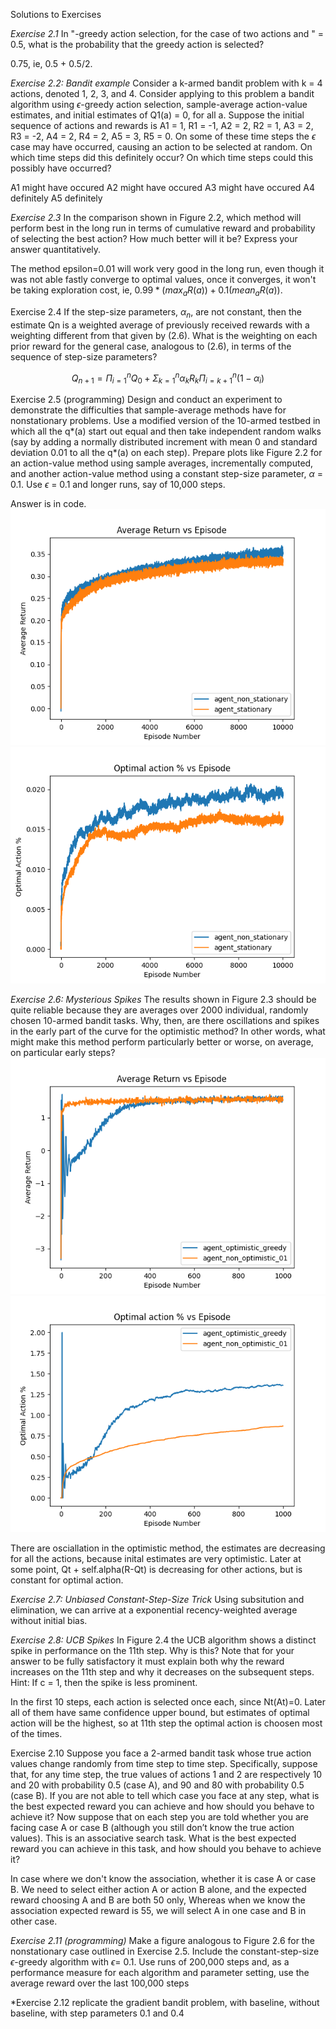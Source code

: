 Solutions to Exercises

*Exercise 2.1* In "-greedy action selection, for the case of two actions and " = 0.5, what is
the probability that the greedy action is selected?

0.75, ie, 0.5 + 0.5/2.

*Exercise 2.2: Bandit example* Consider a k-armed bandit problem with k = 4 actions, denoted 1, 2, 3, and 4. Consider applying to this problem a bandit algorithm using $\epsilon$-greedy action selection, sample-average action-value estimates, and initial estimates of Q1(a) = 0, for all a. Suppose the initial sequence of actions and rewards is A1 = 1, R1 = -1, A2 = 2, R2 = 1, A3 = 2, R3 = -2, A4 = 2, R4 = 2, A5 = 3, R5 = 0. On  some of these time steps the $\epsilon$ case may have occurred, causing an action to be selected at random. On which time steps did this definitely occur? On which time steps could this possibly have occurred?

A1 might have occured
A2 might have occured
A3 might have occured
A4 definitely
A5 definitely

*Exercise 2.3* In the comparison shown in Figure 2.2, which method will perform best in the long run in terms of cumulative reward and probability of selecting the best action? How much better will it be? Express your answer quantitatively.

The method epsilon=0.01 will work very good in the long run, even though it was not able fastly converge to optimal values, once it converges, it won't be taking exploration cost, ie, $0.99*(max_a R(a)) + 0.1(mean_a R(a))$.

Exercise 2.4 If the step-size parameters, $\alpha_n$, are not constant, then the estimate Qn is a weighted average of previously received rewards with a weighting different from that given by (2.6). What is the weighting on each prior reward for the general case, analogous to (2.6), in terms of the sequence of step-size parameters?

$$Q_{n+1} = \Pi_{i=1}^nQ_0 + \Sigma_{k=1}^n \alpha_k R_k \Pi_{i=k+1}^n (1-\alpha_i)$$ 

Exercise 2.5 (programming) Design and conduct an experiment to demonstrate the difficulties that sample-average methods have for nonstationary problems. Use a modified version of the 10-armed testbed in which all the q*(a) start out equal and then take independent random walks (say by adding a normally distributed increment with mean 0 and standard deviation 0.01 to all the q*(a) on each step). Prepare plots like Figure 2.2 for an action-value method using sample averages, incrementally computed, and another action-value method using a constant step-size parameter, $\alpha$ = 0.1. Use $\epsilon$ = 0.1 and longer runs, say of 10,000 steps.

Answer is in code.
![Agent stationary and Agent non-stationary interacting with non-stationary environment](./images/Exercise-2.5-ARvsE.png)
![Agent stationary and Agent non-stationary interacting with non-stationary environment](./images/Exercise-2.5-OAvsE.png)

*Exercise 2.6: Mysterious Spikes* The results shown in Figure 2.3 should be quite reliable because they are averages over 2000 individual, randomly chosen 10-armed bandit tasks. Why, then, are there oscillations and spikes in the early part of the curve for the optimistic method? In other words, what might make this method perform particularly better or worse, on average, on particular early steps?
![Agent optimistic greedy and Agent 0.1 epsilon greedy interacting with stationary environment](./images/Exercise-2.6-ARvsE.png)
![Agent optimistic greedy and Agent 0.1 epsilon greedy interacting with stationary environment](./images/Exercise-2.6-OAvsE.png)

There are osciallation in the optimistic method, the estimates are decreasing for all the actions, because inital estimates are very optimistic. Later at some point, Qt + self.alpha(R-Qt) is decreasing for other actions, but is constant for optimal action.

*Exercise 2.7: Unbiased Constant-Step-Size Trick* Using subsitution and elimination, we can arrive at a exponential recency-weighted average without initial bias.

*Exercise 2.8: UCB Spikes* In Figure 2.4 the UCB algorithm shows a distinct spike in performance on the 11th step. Why is this? Note that for your answer to be fully satisfactory it must explain both why the reward increases on the 11th step and why it decreases on the subsequent steps. Hint: If c = 1, then the spike is less prominent.

In the first 10 steps, each action is selected once each, since Nt(At)=0. Later all of them have same confidence upper bound, but estimates of optimal action will be the highest, so at 11th step the optimal action is choosen most of the times.

Exercise 2.10 Suppose you face a 2-armed bandit task whose true action values change randomly from time step to time step. Specifically, suppose that, for any time step, the true values of actions 1 and 2 are respectively 10 and 20 with probability 0.5 (case A), and 90 and 80 with probability 0.5 (case B). If you are not able to tell which case you face at any step, what is the best expected reward you can achieve and how should you behave to achieve it? Now suppose that on each step you are told whether you are facing case A or case B (although you still don’t know the true action values). This is an associative search task. What is the best expected reward you can achieve in this task, and how should you behave to achieve it? 

In case where we don't know the association, whether it is case A or case B. We need to select either action A or action B alone, and the expected reward choosing A and B are both 50 only, Whereas when we know the association expected reward is 55, we will select A in one case and B in other case.

*Exercise 2.11 (programming)* Make a figure analogous to Figure 2.6 for the nonstationary case outlined in Exercise 2.5. Include the constant-step-size $\epsilon$-greedy algorithm with $\epsilon$= 0.1. Use runs of 200,000 steps and, as a performance measure for each algorithm and parameter setting, use the average reward over the last 100,000 steps

*Exercise 2.12 replicate the gradient bandit problem, with baseline, without baseline, with step parameters 0.1 and 0.4